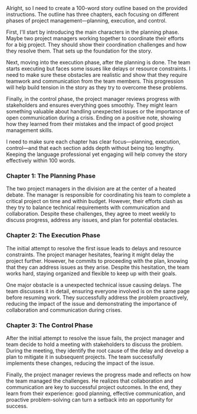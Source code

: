 <think>
Alright, so I need to create a 100-word story outline based on the provided instructions. The outline has three chapters, each focusing on different phases of project management—planning, execution, and control.

First, I'll start by introducing the main characters in the planning phase. Maybe two project managers working together to coordinate their efforts for a big project. They should show their coordination challenges and how they resolve them. That sets up the foundation for the story.

Next, moving into the execution phase, after the planning is done. The team starts executing but faces some issues like delays or resource constraints. I need to make sure these obstacles are realistic and show that they require teamwork and communication from the team members. This progression will help build tension in the story as they try to overcome these problems.

Finally, in the control phase, the project manager reviews progress with stakeholders and ensures everything goes smoothly. They might learn something valuable about handling unexpected issues or the importance of open communication during a crisis. Ending on a positive note, showing how they learned from their mistakes and the impact of good project management skills.

I need to make sure each chapter has clear focus—planning, execution, control—and that each section adds depth without being too lengthy. Keeping the language professional yet engaging will help convey the story effectively within 100 words.
</think>

### **Chapter 1: The Planning Phase**

The two project managers in the division are at the center of a heated debate. The manager is responsible for coordinating his team to complete a critical project on time and within budget. However, their efforts clash as they try to balance technical requirements with communication and collaboration. Despite these challenges, they agree to meet weekly to discuss progress, address any issues, and plan for potential obstacles.

### **Chapter 2: The Execution Phase**

The initial attempt to resolve the first issue leads to delays and resource constraints. The project manager hesitates, fearing it might delay the project further. However, he commits to proceeding with the plan, knowing that they can address issues as they arise. Despite this hesitation, the team works hard, staying organized and flexible to keep up with their goals.

One major obstacle is a unexpected technical issue causing delays. The team discusses it in detail, ensuring everyone involved is on the same page before resuming work. They successfully address the problem proactively, reducing the impact of the issue and demonstrating the importance of collaboration and communication during crises.

### **Chapter 3: The Control Phase**

After the initial attempt to resolve the issue fails, the project manager and team decide to hold a meeting with stakeholders to discuss the problem. During the meeting, they identify the root cause of the delay and develop a plan to mitigate it in subsequent projects. The team successfully implements these changes, reducing the impact of the issue.

Finally, the project manager reviews the progress made and reflects on how the team managed the challenges. He realizes that collaboration and communication are key to successful project outcomes. In the end, they learn from their experience: good planning, effective communication, and proactive problem-solving can turn a setback into an opportunity for success.